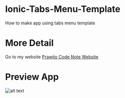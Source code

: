 # Ionic-Tabs-Menu-Template
How to make app using tabs menu template
# More Detail
Go to my website [Prawito Code Note Website](http://prawitocodenote.blogspot.co.id/ "Prawito Code Note website")
# Preview App
![alt text](https://lh3.googleusercontent.com/-yiq7k9fNtQU/Vj6-yiRRl7I/AAAAAAAAB4w/tyuCi2IF-rU/s500-Ic42/33%252520view%252520tabs%252520example.png "Preview App")
